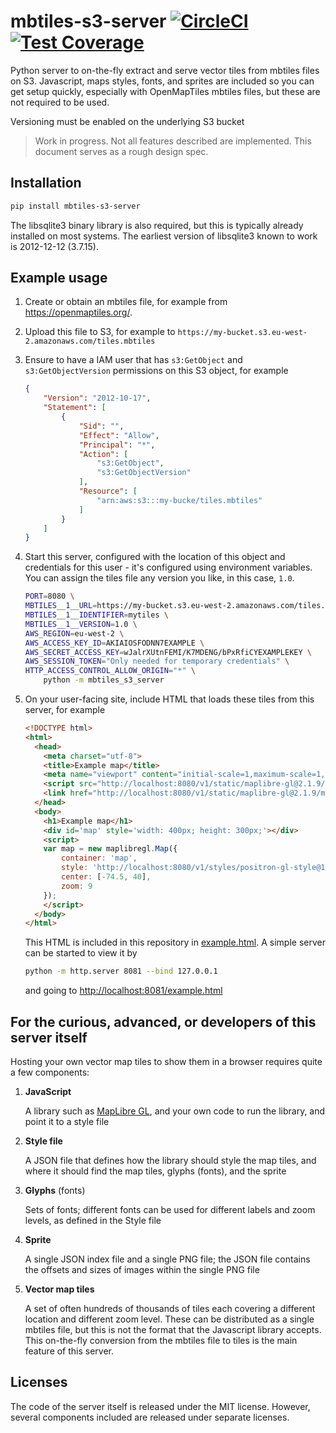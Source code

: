 # mbtiles-s3-server [![CircleCI](https://circleci.com/gh/uktrade/mbtiles-s3-server.svg?style=shield)](https://circleci.com/gh/uktrade/mbtiles-s3-server) [![Test Coverage](https://api.codeclimate.com/v1/badges/c261eb01bc9446278cd3/test_coverage)](https://codeclimate.com/github/uktrade/mbtiles-s3-server/test_coverage)


Python server to on-the-fly extract and serve vector tiles from mbtiles files on S3. Javascript, maps styles, fonts, and sprites are included so you can get setup quickly, especially with OpenMapTiles mbtiles files, but these are not required to be used.

Versioning must be enabled on the underlying S3 bucket

> Work in progress. Not all features described are implemented. This document serves as a rough design spec.


## Installation

```bash
pip install mbtiles-s3-server
```

The libsqlite3 binary library is also required, but this is typically already installed on most systems. The earliest version of libsqlite3 known to work is 2012-12-12 (3.7.15).


## Example usage

1. Create or obtain an mbtiles file, for example from https://openmaptiles.org/.

2. Upload this file to S3, for example to `https://my-bucket.s3.eu-west-2.amazonaws.com/tiles.mbtiles`

3. Ensure to have a IAM user that has `s3:GetObject` and `s3:GetObjectVersion` permissions on this S3 object, for example

   ```json
   {
       "Version": "2012-10-17",
       "Statement": [
           {
               "Sid": "",
               "Effect": "Allow",
               "Principal": "*",
               "Action": [
                   "s3:GetObject",
                   "s3:GetObjectVersion"
               ],
               "Resource": [
                   "arn:aws:s3:::my-bucke/tiles.mbtiles"
               ]
           }
       ]
   }   
   ```

4. Start this server, configured with the location of this object and credentials for this user - it's configured using environment variables. You can assign the tiles file any version you like, in this case, `1.0`.

   ```bash
   PORT=8080 \
   MBTILES__1__URL=https://my-bucket.s3.eu-west-2.amazonaws.com/tiles.mbtiles \
   MBTILES__1__IDENTIFIER=mytiles \
   MBTILES__1__VERSION=1.0 \
   AWS_REGION=eu-west-2 \
   AWS_ACCESS_KEY_ID=AKIAIOSFODNN7EXAMPLE \
   AWS_SECRET_ACCESS_KEY=wJalrXUtnFEMI/K7MDENG/bPxRfiCYEXAMPLEKEY \
   AWS_SESSION_TOKEN="Only needed for temporary credentials" \
   HTTP_ACCESS_CONTROL_ALLOW_ORIGIN="*" \
       python -m mbtiles_s3_server
   ```

5. On your user-facing site, include HTML that loads these tiles from this server, for example

   ```html
   <!DOCTYPE html>
   <html>
     <head>
       <meta charset="utf-8">
       <title>Example map</title>
       <meta name="viewport" content="initial-scale=1,maximum-scale=1,user-scalable=no">
       <script src="http://localhost:8080/v1/static/maplibre-gl@2.1.9/maplibre-gl.js"></script>
       <link href="http://localhost:8080/v1/static/maplibre-gl@2.1.9/maplibre-gl.css" rel="stylesheet">
     </head>
     <body>
       <h1>Example map</h1>
       <div id='map' style='width: 400px; height: 300px;'></div>
       <script>
       var map = new maplibregl.Map({
           container: 'map',
           style: 'http://localhost:8080/v1/styles/positron-gl-style@1.8/style.json?tiles=mytiles@1.0',
           center: [-74.5, 40],
           zoom: 9
       });
       </script>
     </body>
   </html>
   ```

   This HTML is included in this repository in [example.html](./example.html). A simple server can be started to view it by

   ```bash
   python -m http.server 8081 --bind 127.0.0.1
   ````

   and going to [http://localhost:8081/example.html](http://localhost:8081/example.html)


## For the curious, advanced, or developers of this server itself

Hosting your own vector map tiles to show them in a browser requires quite a few components:

1. **JavaScript**

   A library such as [MapLibre GL](https://github.com/maplibre/maplibre-gl-js), and your own code to run the library, and point it to a style file

2. **Style file**

   A JSON file that defines how the library should style the map tiles, and where it should find the map tiles, glyphs (fonts), and the sprite

3. **Glyphs** (fonts)

   Sets of fonts; different fonts can be used for different labels and zoom levels, as defined in the Style file

4. **Sprite**

   A single JSON index file and a single PNG file; the JSON file contains the offsets and sizes of images within the single PNG file

5. **Vector map tiles**

   A set of often hundreds of thousands of tiles each covering a different location and different zoom level. These can be distributed as a single mbtiles file, but this is not the format that the Javascript library accepts. This on-the-fly conversion from the mbtiles file to tiles is the main feature of this server.


## Licenses

The code of the server itself is released under the MIT license. However, several components included are released under separate licenses.

